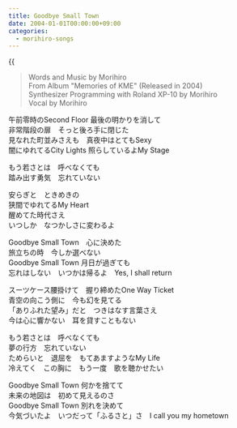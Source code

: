 ```yaml
---
title: Goodbye Small Town
date: 2004-01-01T00:00:00+09:00
categories:
  - morihiro-songs
---
```

{{<audio goodbye-small-town>}}

> Words and Music by Morihiro  
> From Album "Memories of KME" (Released in 2004)  
> Synthesizer Programming with Roland XP-10 by Morihiro  
> Vocal by Morihiro

午前零時のSecond Floor 最後の明かりを消して  
非常階段の扉　そっと後ろ手に閉じた  
見なれた町並みさえも　真夜中はとてもSexy  
闇にゆれてるCity Lights 照らしているよMy Stage

もう若さとは　呼べなくても  
踏み出す勇気　忘れていない  

安らぎと　ときめきの  
狭間でゆれてるMy Heart  
醒めてた時代さえ  
いつしか　なつかしさに変わるよ

Goodbye Small Town　心に決めた  
旅立ちの時　今しか選べない  
Goodbye Small Town 月日が過ぎても  
忘れはしない　いつかは帰るよ　Yes, I shall return

スーツケース腰掛けて　握り締めたOne Way Ticket  
青空の向こう側に　今も幻を見てる  
「ありふれた望み」だと　つきはなす言葉さえ  
今は心に響かない　耳を貸すこともない

もう若さとは　呼べなくても  
夢の行方　忘れていない  
ためらいと　退屈を　もてあますようなMy Life  
冷えてく　この胸に　もう一度　歌を聴かせたい

Goodbye Small Town 何かを捨てて  
未来の地図は　初めて見えるのさ  
Goodbye Small Town 別れを決めて  
今気づいたよ　いつだって「ふるさと」さ　I call you my hometown